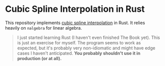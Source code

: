 # Cubic Spline Interpolation in Rust

This repository implements [cubic spline interpolation](https://en.wikiversity.org/wiki/Cubic_Spline_Interpolation) in Rust. It relies heavily on `nalgebra` for linear algebra.

> I just started learning Rust (I haven't even finished The Book yet). This is just an exercise for myself. The program seems to work as expected, but it's probably very non-idiomatic and might have edge cases I haven't anticipated. **You probably shouldn't use it in production (or at all).**

